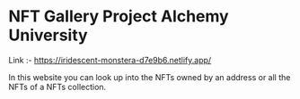 # NFT Gallery Project Alchemy University

Link :- https://iridescent-monstera-d7e9b6.netlify.app/

In this website you can look up into the NFTs owned by an address or all the NFTs of a NFTs collection.
